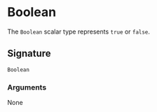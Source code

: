 # Boolean

The `Boolean` scalar type represents `true` or `false`.

## Signature

```states
Boolean
```

### Arguments

None

